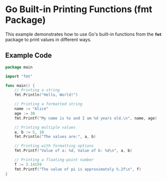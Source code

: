 # Go Built-in Printing Functions (fmt Package)

This example demonstrates how to use Go's built-in functions from the **`fmt`** package to print values in different ways.

## Example Code

```go
package main

import "fmt"

func main() {
    // Printing a string
    fmt.Println("Hello, World!")

    // Printing a formatted string
    name := "Alice"
    age := 30
    fmt.Printf("My name is %s and I am %d years old.\n", name, age)

    // Printing multiple values
    a, b := 5, 10
    fmt.Println("The values are:", a, b)

    // Printing with formatting options
    fmt.Printf("Value of a: %d, Value of b: %d\n", a, b)

    // Printing a floating-point number
    f := 3.14159
    fmt.Printf("The value of pi is approximately %.2f\n", f)
}
